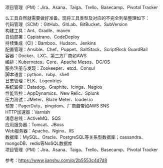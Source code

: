 项目管理（PM）：Jira、Asana、Taiga、Trello、Basecamp、Pivotal Tracker



么工具自然就需要做好准备。现将工具类型及对应的不完全列举整理如下：  
代码管理（SCM）：GitHub、GitLab、BitBucket、SubVersion  
构建工具：Ant、Gradle、maven  
自动部署：Capistrano、CodeDeploy  
持续集成（CI）：Bamboo、Hudson、Jenkins  
配置管理：Ansible、Chef、Puppet、SaltStack、ScriptRock GuardRail  
容器：Docker、LXC、第三方厂商如AWS  
编排：Kubernetes、Core、Apache Mesos、DC/OS  
服务注册与发现：Zookeeper、etcd、Consul  
脚本语言：python、ruby、shell  
日志管理：ELK、Logentries  
系统监控：Datadog、Graphite、Icinga、Nagios  
性能监控：AppDynamics、New Relic、Splunk  
压力测试：JMeter、Blaze Meter、loader.io  
预警：PagerDuty、pingdom、厂商自带如AWS SNS  
HTTP加速器：Varnish  
消息总线：ActiveMQ、SQS  
应用服务器：Tomcat、JBoss  
Web服务器：Apache、Nginx、IIS  
数据库：MySQL、Oracle、PostgreSQL等关系型数据库；cassandra、mongoDB、redis等NoSQL数据库  
项目管理（PM）：Jira、Asana、Taiga、Trello、Basecamp、Pivotal Tracker  

参考：https://www.jianshu.com/p/2b5553c4d7d8
